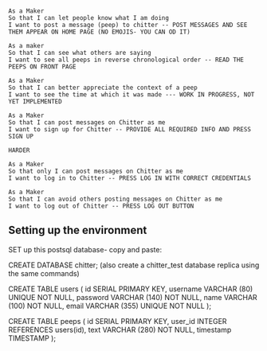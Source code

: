 

```


As a Maker
So that I can let people know what I am doing  
I want to post a message (peep) to chitter -- POST MESSAGES AND SEE THEM APPEAR ON HOME PAGE (NO EMOJIS- YOU CAN OD IT)

As a maker
So that I can see what others are saying  
I want to see all peeps in reverse chronological order -- READ THE PEEPS ON FRONT PAGE

As a Maker
So that I can better appreciate the context of a peep
I want to see the time at which it was made --- WORK IN PROGRESS, NOT YET IMPLEMENTED

As a Maker
So that I can post messages on Chitter as me
I want to sign up for Chitter -- PROVIDE ALL REQUIRED INFO AND PRESS SIGN UP

HARDER

As a Maker
So that only I can post messages on Chitter as me
I want to log in to Chitter -- PRESS LOG IN WITH CORRECT CREDENTIALS

As a Maker
So that I can avoid others posting messages on Chitter as me
I want to log out of Chitter -- PRESS LOG OUT BUTTON

```

## Setting up the environment
SET up this postsql database- copy and paste:

CREATE DATABASE chitter; (also create a chitter_test database replica using the same commands)

CREATE TABLE users (
  id SERIAL PRIMARY KEY,
  username VARCHAR (80) UNIQUE NOT NULL,
  password VARCHAR (140) NOT NULL,
  name VARCHAR (100) NOT NULL,
  email VARCHAR (355) UNIQUE NOT NULL
);

CREATE TABLE peeps (
  id SERIAL PRIMARY KEY,
  user_id INTEGER REFERENCES users(id),
  text VARCHAR (280) NOT NULL,
  timestamp TIMESTAMP
);
